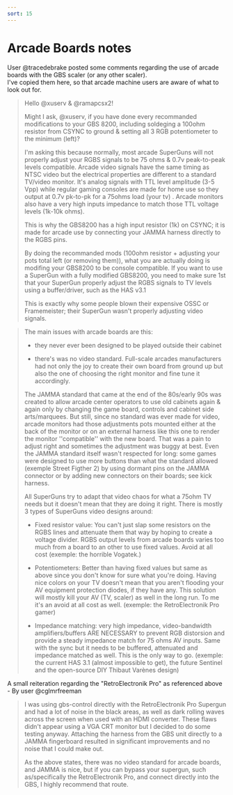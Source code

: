 ```yaml
---
sort: 15
---
```


# Arcade Boards notes

User @tracedebrake posted some comments regarding the use of arcade boards with the GBS scaler (or any other scaler).   
I've copied them here, so that arcade machine users are aware of what to look out for.

> Hello @xuserv & @ramapcsx2!
>
> Might I ask, @xuserv, if you have done every recommanded modifications to your GBS 8200, including soldeging a 100ohm resistor from CSYNC to ground & setting all 3 RGB potentiometer to the minimum (left)?
>
> I'm asking this because normally, most arcade SuperGuns will not properly adjust your RGBS signals to be 75 ohms & 0.7v peak-to-peak levels compatible. Arcade video signals have the same timing as NTSC video but the electrical properties are different to a standard TV/video monitor. It's analog signals with TTL level amplitude (3-5 Vpp) while regular gaming consoles are made for home use so they output at 0.7v pk-to-pk for a 75ohms load (your tv) . Arcade monitors also have a very high inputs impedance to match those TTL voltage levels (1k-10k ohms).
>
> This is why the GBS8200 has a high input resistor (1k) on CSYNC; it is made for arcade use by connecting your JAMMA harness directly to the RGBS pins.
>
> By doing the recommanded mods (100ohm resistor + adjusting your pots total left (or removing them)), what you are actually doing is modifing your GBS8200 to be console compatible. If you want to use a SuperGun with a fully modified GBS8200, you need to make sure 1st that your SuperGun properly adjust the RGBS signals to TV levels using a buffer/driver, such as the HAS v3.1
>
> This is exactly why some people blown their expensive OSSC or Framemeister; their SuperGun wasn't properly adjusting video signals. 
   
   
> The main issues with arcade boards are this:
>
> - they never ever been designed to be played outside their cabinet
>
> - there's was no video standard. Full-scale arcades manufacturers had not only the joy to create their own board from ground up but also the one of choosing the right monitor and fine tune it accordingly.
>
> The JAMMA standard that came at the end of the 80s/early 90s was created to allow arcade center operators to use old cabinets again & again only by changing the game board, controls and cabinet side arts/marquees. But still, since no standard was ever made for video, arcade monitors had those adjustments pots mounted either at the back of the monitor or on an external harness like this one to render the monitor ''compatible'' with the new board. That was a pain to adjust right and sometimes the adjustment was buggy at best. Even the JAMMA standard itself wasn't respected for long: some games were designed to use more buttons than what the standard allowed (exemple Street Figther 2) by using dormant pins on the JAMMA connector or by adding new connectors on their boards; see kick harness.
>
> All SuperGuns try to adapt that video chaos for what a 75ohm TV needs but it doesn't mean that they are doing it right. There is mostly 3 types of SuperGuns video designs around:
>
> - Fixed resistor value: You can't just slap some resistors on the RGBS lines and attenuate them that way by hoping to create a voltage divider. RGBS output levels from arcade boards varies too much from a board to an other to use fixed values. Avoid at all cost (exemple: the horrible Vogatek.)
>
> - Potentiometers: Better than having fixed values but same as above since you don't know for sure what you're doing. Having nice colors on your TV doesn't mean that you aren't flooding your AV equipment protection diodes, if they have any. This solution will mostly kill your AV (TV, scaler) as well in the long run. To me it's an avoid at all cost as well. (exemple: the RetroElectronik Pro gamer)
>
> - Impedance matching: very high impedance, video-bandwidth amplifiers/buffers ARE NECESSARY to prevent RGB distorsion and provide a steady impedance match for 75 ohms AV inputs. Same with the sync but it needs to be buffered, attenuated and impedance matched as well. This is the only way to go. (exemple: the current HAS 3.1 (almost impossible to get), the future Sentinel and the open-source DIY Thibaut Varènes design)

A small reiteration regarding the "RetroElectronik Pro" as referenced above  - By user @cglmrfreeman
>I was using gbs-control directly with the RetroElectronik Pro Supergun and had a lot of noise in the black areas, as well as dark rolling waves across the screen when used with an HDMI converter. These flaws didn't appear using a VGA CRT monitor but I decided to do some testing anyway. Attaching the harness from the GBS unit directly to a JAMMA fingerboard resulted in significant improvements and no noise that I could make out.
>
>As the above states, there was no video standard for arcade boards, and JAMMA is nice, but if you can bypass your supergun, such as/specifically the RetroElectronik Pro, and connect directly into the GBS, I highly recommend that route.